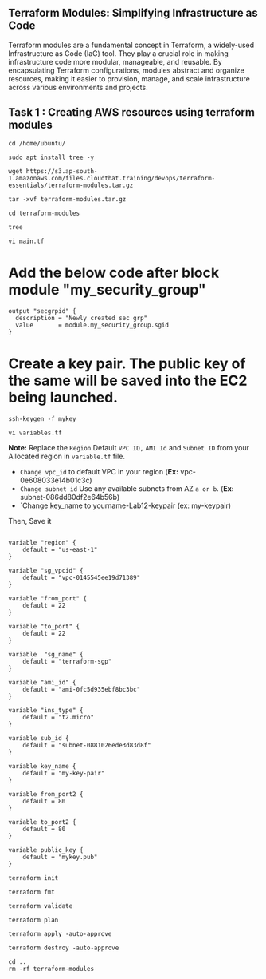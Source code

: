## Terraform Modules: Simplifying Infrastructure as Code

Terraform modules are a fundamental concept in Terraform, a widely-used Infrastructure as Code (IaC) tool. They play a crucial role in making infrastructure code more modular, manageable, and reusable. By encapsulating Terraform configurations, modules abstract and organize resources, making it easier to provision, manage, and scale infrastructure across various environments and projects.

## Task 1 : Creating AWS resources using terraform modules
```
cd /home/ubuntu/
```
```
sudo apt install tree -y
```
```
wget https://s3.ap-south-1.amazonaws.com/files.cloudthat.training/devops/terraform-essentials/terraform-modules.tar.gz
```
```
tar -xvf terraform-modules.tar.gz
```
```
cd terraform-modules
```
```
tree
```
```
vi main.tf
```
# Add the below code after block module "my_security_group"
```
output "secgrpid" {
  description = "Newly created sec grp"
  value       = module.my_security_group.sgid
}
```
# Create a key pair. The public key of the same will be saved into the EC2 being launched.
```
ssh-keygen -f mykey
```
```
vi variables.tf 
```
**Note:** Replace the `Region` Default `VPC ID,` `AMI Id` and `Subnet ID` from your Allocated region in `variable.tf` file.
* `Change vpc_id` to default VPC in your region (**Ex:** vpc-0e608033e14b01c3c)
* `Change subnet id` Use any available subnets from AZ `a or b`. (**Ex:** subnet-086dd80df2e64b56b)
* `Change key_name to yourname-Lab12-keypair (ex: my-keypair)

Then, Save it
```hcl

variable "region" {
    default = "us-east-1"
} 

variable "sg_vpcid" {
    default = "vpc-0145545ee19d71389"
}

variable "from_port" {
    default = 22
}

variable "to_port" {
    default = 22
}

variable  "sg_name" {
    default = "terraform-sgp"
}

variable "ami_id" {
    default = "ami-0fc5d935ebf8bc3bc"
}

variable "ins_type" {
    default = "t2.micro"
}

variable sub_id {
    default = "subnet-0881026ede3d83d8f"
}

variable key_name {
    default = "my-key-pair"
}

variable from_port2 {
    default = 80
}

variable to_port2 {
    default = 80
}

variable public_key {
    default = "mykey.pub"
}
```
```
terraform init
```
```
terraform fmt
```
```
terraform validate
```
```
terraform plan
```
```
terraform apply -auto-approve
```
```
terraform destroy -auto-approve
```
```
cd ..
rm -rf terraform-modules
```
